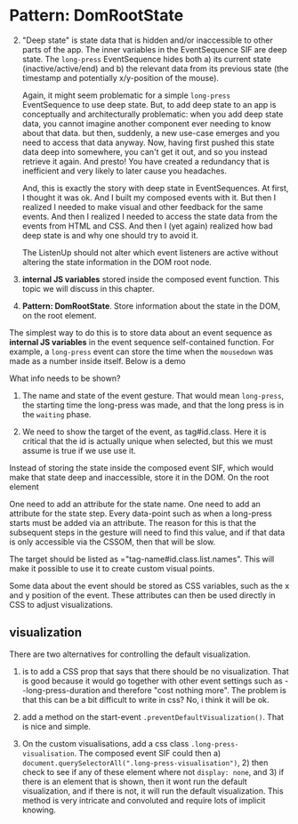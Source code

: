 # Pattern: DomRootState

2. "Deep state" is state data that is hidden and/or inaccessible to other parts of the app. The inner variables in the EventSequence SIF are deep state. The `long-press` EventSequence hides both a) its current state (inactive/active/end) and b) the relevant data from its previous state (the timestamp and potentially x/y-position of the mouse).

   Again, it might seem problematic for a simple `long-press` EventSequence to use deep state. But, to add deep state to an app is conceptually and architecturally problematic: when you add deep state data, you cannot imagine another component ever needing to know about that data. but then, suddenly, a new use-case emerges and you need to access that data anyway. Now, having first pushed this state data deep into somewhere, you can't get it out, and so you instead retrieve it again. And presto! You have created a redundancy that is inefficient and very likely to later cause you headaches.
   
   And, this is exactly the story with deep state in EventSequences. At first, I thought it was ok. And I built my composed events with it. But then I realized I needed to make visual and other feedback for the same events. And then I realized I needed to access the state data from the events from HTML and CSS. And then I (yet again) realized how bad deep state is and why one should try to avoid it.
   
   The ListenUp should not alter which event listeners are active without altering the state information in the DOM root node. 
   

1. **internal JS variables** stored inside the composed event function. This topic we will discuss in this chapter.

3. **Pattern: DomRootState**. Store information about the state in the DOM, on the root element.

The simplest way to do this is to store data about an event sequence as **internal JS variables** in the event sequence self-contained function. For example, a `long-press` event can store the time when the `mousedown` was made as a number inside itself. Below is a demo


What info needs to be shown?

1. The name and state of the event gesture. That would mean `long-press`, the starting time the long-press was made, and that the long press is in the `waiting` phase. 

2. We need to show the target of the event, as tag#id.class. Here it is critical that the id is actually unique when selected, but this we must assume is true if we use use it.

Instead of storing the state inside the composed event SIF, which would make that state deep and inaccessible, store it in the DOM. On the root element

One need to add an attribute for the state name. One need to add an attribute for the state step. Every data-point such as when a long-press starts must be added via an attribute. The reason for this is that the subsequent steps in the gesture will need to find this value, and if that data is only accessible via the CSSOM, then that will be slow.

The target should be listed as ="tag-name#id.class.list.names". This will make it possible to use it to create custom visual points.

Some data about the event should be stored as CSS variables, such as the x and y position of the event. These attributes can then be used directly in CSS to adjust visualizations.

## visualization

There are two alternatives for controlling the default visualization.

1. is to add a CSS prop that says that there should be no visualization. That is good because it would go together with other event settings such as --long-press-duration and therefore "cost nothing more". The problem is that this can be a bit difficult to write in css? No, i think it will be ok.

2. add a method on the start-event `.preventDefaultVisualization()`. That is nice and simple.

3. On the custom visualisations, add a css class `.long-press-visualisation`. The composed event SIF could then a) `document.querySelectorAll(".long-press-visualisation")`, 2) then check to see if any of these element where not `display: none`, and 3) if there is an element that is shown, then it wont run the default visualization, and if there is not, it will run the default visualization. This method is very intricate and convoluted and require lots of implicit knowing. 
